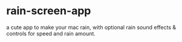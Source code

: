 # rain-screen-app
a cute app to make your mac rain, with optional rain sound effects &amp; controls for speed and rain amount.
